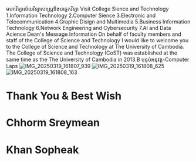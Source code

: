 មហាវិទ្យាល័យវិទ្យាសាស្រ្តនិងបច្ចេកវិទ្យា
Visit College Sience and Technology
1.Information Technology
2.Computer Sience
3.Electronic and Telecommunication
4.Graphic Disign and Multimedia
5.Business Information Technology
6.Network Engineering and Cybersecurity
7.AI and Data Acience
Dean's Message Information On behalf of faculty members and staff of the College of Science and Technology I would like to welcome you to the College of Science and Technology at The University of Cambodia.
The College of Science and Technology (CoST) was established at the same time as the The University of Cambodia in 2013.B
បន្ទប់អនុវត្ត-Computer Laps
![IMG_20250319_161807_939](https://github.com/user-attachments/assets/92fc1fab-a4e7-4d16-9dfb-f0a96f44704d)
![IMG_20250319_161808_625](https://github.com/user-attachments/assets/5fb57259-1c0c-4949-9f0f-a49e5b83e862)
![IMG_20250319_161808_163](https://github.com/user-attachments/assets/c726e6be-644f-4f11-8c72-b862050d4d96)

# Thank You & Best Wish
# Chhorm Sreymean
# Khan Sopheak
